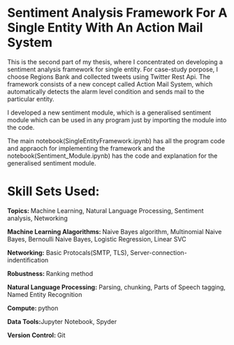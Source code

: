 # Sentiment Analysis Framework For A Single Entity With An Action Mail System

This is the second part of my thesis, where I concentrated on developing a sentiment analysis framework for single entity. For case-study porpose, I choose Regions Bank and collected tweets using Twitter Rest Api. The framework consists of a new concept called Action Mail System, which automatically detects the alarm level condition and sends mail to the particular entity.

I developed a new sentiment module, which is a generalised sentiment module which can be used in any program just by importing the module into the code.

The main notebook(SingleEntityFramework.ipynb) has all the program code and appraoch for implementing the framework and the notebook(Sentiment_Module.ipynb) has the code and explanation for the generalised sentiment module.

# Skill Sets Used:
<p><b> Topics: </b> Machine Learning, Natural Language Processing, Sentiment analysis, Networking</p>
<p><b> Machine Learning Alagorithms: </b> Naive Bayes algorithm, Multinomial Naive Bayes, Bernoulli Naive Bayes, Logistic Regression, Linear SVC</p>
<p><b> Networking:</b> Basic Protocals(SMTP, TLS), Server-connection-indentification </p>
<p><b> Robustness: </b>Ranking method</p>
<p><b> Natural Language Processing:</b> Parsing, chunking, Parts of Speech tagging, Named Entity Recognition</p>
<p><b> Compute: </b> python</p>
<p><b> Data Tools:</b>Jupyter Notebook, Spyder</p>
<p><b> Version Control: </b> Git</p>
